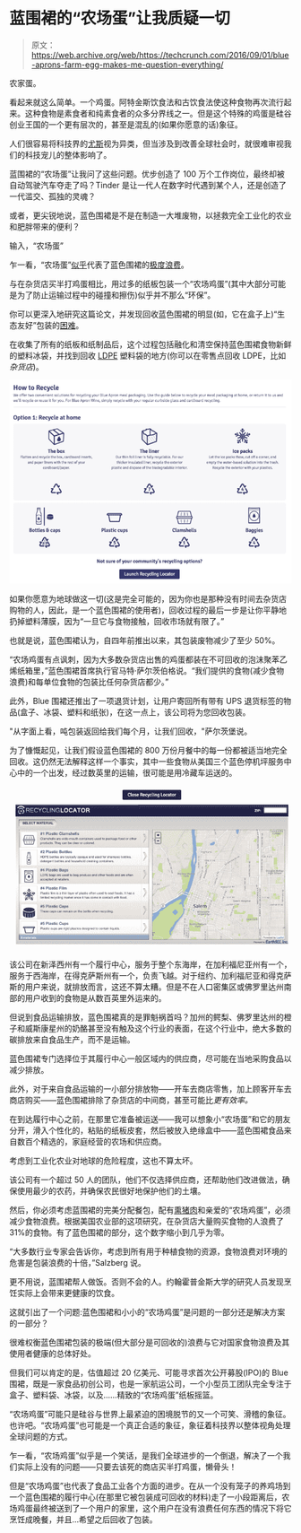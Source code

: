 # 蓝围裙的“农场蛋”让我质疑一切 

> 原文：<https://web.archive.org/web/https://techcrunch.com/2016/09/01/blue-aprons-farm-egg-makes-me-question-everything/>

农家蛋。

看起来就这么简单。一个鸡蛋。阿特金斯饮食法和古饮食法使这种食物再次流行起来。这种食物是素食者和纯素食者的众多分界线之一。但是这个特殊的鸡蛋是硅谷创业王国的一个更有层次的，甚至是混乱的(如果你愿意的话)象征。

人们很容易将科技界的[尤斯](https://web.archive.org/web/20221007231759/https://beta.techcrunch.com/tag/yo/)视为异类，但当涉及到改善全球社会时，就很难审视我们的科技宠儿的整体影响了。

蓝围裙的“农场蛋”让我问了这些问题。优步创造了 100 万个工作岗位，最终却被自动驾驶汽车夺走了吗？Tinder 是让一代人在数字时代遇到某个人，还是创造了一代滥交、孤独的灵魂？

或者，更尖锐地说，蓝色围裙是不是在制造一大堆废物，以拯救完全工业化的农业和肥胖带来的便利？

输入，“农场蛋”

乍一看，“农场蛋”[似乎](https://web.archive.org/web/20221007231759/http://gizmodo.com/behold-farm-egg-1786000006)代表了蓝色围裙的[极度浪费](https://web.archive.org/web/20221007231759/https://www.buzzfeed.com/ellencushing/these-are-the-trashy-consequences-of-blue-apron-delivery?utm_term=.cjJ5WPmyAv#.ioVW75gpNa)。

与在杂货店买半打鸡蛋相比，用过多的纸板包装一个“农场鸡蛋”(其中大部分可能是为了防止运输过程中的碰撞和擦伤)似乎并不那么“环保”。

你可以更深入地研究这篇论文，并发现回收蓝色围裙的明显(如，它在盒子上)“生态友好”包装的[困难](https://web.archive.org/web/20221007231759/https://www.buzzfeed.com/ellencushing/these-are-the-trashy-consequences-of-blue-apron-delivery?utm_term=.cjJ5WPmyAv#.ioVW75gpNa)。

在收集了所有的纸板和纸制品后，这个过程包括融化和清空保持蓝色围裙食物新鲜的塑料冰袋，并找到回收 [LDPE](https://web.archive.org/web/20221007231759/https://en.wikipedia.org/wiki/Low-density_polyethylene) 塑料袋的地方(你可以在零售点回收 LDPE，比如*杂货店*)。

![Screen Shot 2016-08-31 at 11.39.20 AM](img/ebccbfaa1c74d5c95b0d648ae4092f76.png)

如果你愿意为地球做这一切(这是完全可能的，因为你也是那种没有时间去杂货店购物的人，因此，是一个蓝色围裙的使用者)，回收过程的最后一步是让你平静地扔掉塑料薄膜，因为“一旦它与食物接触，回收市场就有限了。”

也就是说，蓝色围裙认为，自四年前推出以来，其包装废物减少了至少 50%。

“农场鸡蛋有点讽刺，因为大多数杂货店出售的鸡蛋都装在不可回收的泡沫聚苯乙烯纸箱里，”蓝色围裙首席执行官马特·萨尔茨伯格说。“我们提供的食物(减少食物浪费)和每单位食物的包装比任何杂货店都少。”

此外，Blue 围裙还推出了一项退货计划，让用户寄回所有带有 UPS 退货标签的物品(盒子、冰袋、塑料和纸张)，在这一点上，该公司将为您回收包装。

"从字面上看，吨包装返回给我们每个月，让我们回收，"萨尔茨堡说。

为了慷慨起见，让我们假设蓝色围裙的 800 万份月餐中的每一份都被适当地完全回收。这仍然无法解释这样一个事实，其中一些食物从美国三个蓝色停机坪服务中心中的一个出发，经过数英里的运输，很可能是用冷藏车运送的。

![Screen Shot 2016-08-31 at 11.39.33 AM](img/22162d5011f6cf38f78c211219dd0926.png)

该公司在新泽西州有一个履行中心，服务于整个东海岸，在加利福尼亚州有一个，服务于西海岸，在得克萨斯州有一个，负责飞越。对于纽约、加利福尼亚和得克萨斯的用户来说，就排放而言，这还不算太糟。但是不在人口密集区或佛罗里达州南部的用户收到的食物是从数百英里外运来的。

但说到食品运输排放，蓝色围裙真的是罪魁祸首吗？加州的鳄梨、佛罗里达州的橙子和威斯康星州的奶酪甚至没有触及这个行业的表面，在这个行业中，绝大多数的碳排放来自食品生产，而不是运输。

蓝色围裙专门选择位于其履行中心一般区域内的供应商，尽可能在当地采购食品以减少排放。

此外，对于来自食品运输的一小部分排放物——开车去商店零售，加上顾客开车去商店购买——蓝色围裙排除了杂货店的中间商，甚至可能比*更有效率。*

在到达履行中心之前，在那里它准备被运送——我可以想象小“农场蛋”和它的朋友分开，滑入个性化的，粘贴的纸板皮套，然后被放入绝缘盒中——蓝色围裙食品来自数百个精选的，家庭经营的农场和供应商。

考虑到工业化农业对地球的危险程度，这也不算太坏。

该公司有一个超过 50 人的团队，他们不仅选择供应商，还帮助他们改进做法，确保使用最少的农药，并确保农民很好地保护他们的土壤。

然后，你必须考虑蓝围裙的完美分配餐包，配有[熏猪肉](https://web.archive.org/web/20221007231759/https://twitter.com/heymermaid/status/754016179321208832)和亲爱的“农场鸡蛋”，必须减少食物浪费。根据美国农业部的这项研究，在杂货店大量购买食物的人浪费了 31%的食物。有了蓝色围裙的部分，这个数字缩小到几乎为零。

“大多数行业专家会告诉你，考虑到所有用于种植食物的资源，食物浪费对环境的危害是包装浪费的十倍，”Salzberg 说。

更不用说，蓝围裙帮人做饭。否则不会的人。约翰霍普金斯大学的研究人员发现烹饪实际上会带来更健康的饮食。

这就引出了一个问题:蓝色围裙和小小的“农场鸡蛋”是问题的一部分还是解决方案的一部分？

很难权衡蓝色围裙包装的极端(但大部分是可回收的)浪费与它对国家食物浪费及其使用者健康的总体好处。

但我们可以肯定的是，估值超过 20 亿美元、可能寻求首次公开募股(IPO)的 Blue 围裙，既是一家食品初创公司，也是一家航运公司，一个小型员工团队完全专注于盒子、塑料袋、冰袋，以及……精致的“农场鸡蛋”纸板摇篮。

“农场鸡蛋”可能只是硅谷与世界上最紧迫的困境脱节的又一个可笑、滑稽的象征。也许吧。“农场鸡蛋”也可能是一个真正合适的象征，象征着科技界以整体视角处理全球问题的方式。

乍一看，“农场鸡蛋”似乎是一个笑话，是我们全球进步的一个倒退，解决了一个我们实际上没有的问题——只要去该死的商店买半打鸡蛋，懒骨头！

但是“农场鸡蛋”也代表了食品工业各个方面的进步。在从一个没有笼子的养鸡场到一个蓝色围裙的履行中心(在那里它被包装成可回收的材料)走了一小段距离后，农场鸡蛋最终被送到了一个用户的家里，这个用户在没有浪费任何东西的情况下将它烹饪成晚餐，并且…希望之后回收了包装。